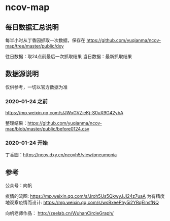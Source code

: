 # ncov-map

## 每日数据汇总说明

每半小时从丁香园抓取一次数据，保存在 https://github.com/yuqianma/ncov-map/tree/master/public/dxy

往日数据：取24点前最后一次抓取结果
当日数据：最新抓取结果

## 数据源说明

仅供参考，一切以官方数据为准

### 2020-01-24 之前

https://mp.weixin.qq.com/s/JWxGVZieKj-S0uX9G42ybA

整理结果：https://github.com/yuqianma/ncov-map/blob/master/public/before0124.csv

### 2020-01-24 开始

丁香园：https://ncov.dxy.cn/ncovh5/view/pneumonia

## 参考

公众号：向帆

疫情的流图: https://mp.weixin.qq.com/s/Jroh5Us5QkwyJJI24z7uaA
为有精度地观察疫情而设计: https://mp.weixin.qq.com/s/wsBxeePhy5i2YRqEInsfNQ

向帆老师作品：
http://zeelab.cn/WuhanCircleGraph/
